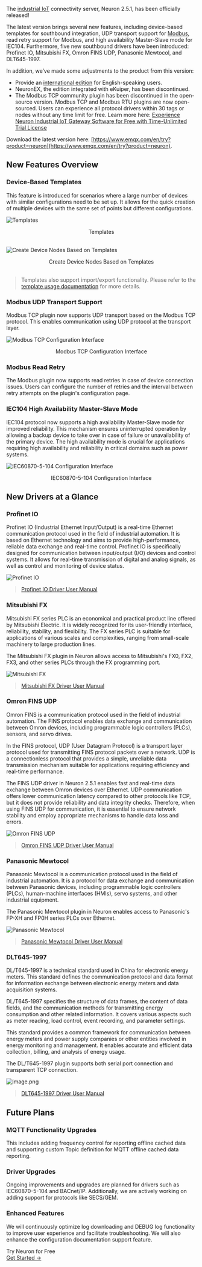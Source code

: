 The [industrial IoT](https://www.emqx.com/en/blog/iiot-explained-examples-technologies-benefits-and-challenges) connectivity server, Neuron 2.5.1, has been officially released!

The latest version brings several new features, including device-based templates for southbound integration, UDP transport support for [Modbus](https://www.emqx.com/en/blog/modbus-protocol-the-grandfather-of-iot-communication), read retry support for Modbus, and high availability Master-Slave mode for IEC104. Furthermore, five new southbound drivers have been introduced: Profinet IO, Mitsubishi FX, Omron FINS UDP, Panasonic Mewtocol, and DLT645-1997.

In addition, we’ve made some adjustments to the product from this version:

- Provide an [international edition](https://www.emqx.com/en/try?product=neuron) for English-speaking users.
- NeuronEX, the edition integrated with eKuiper, has been discontinued.
- The Modbus TCP community plugin has been discontinued in the open-source version. Modbus TCP and Modbus RTU plugins are now open-sourced. Users can experience all protocol drivers within 30 tags or nodes without any time limit for free. Learn more here: [Experience Neuron Industrial IoT Gateway Software for Free with Time-Unlimited Trial License](https://www.emqx.com/en/blog/experience-neuron-industrial-iot-gateway-software-for-free-with-time-unlimited-trial-license) 

Download the latest version here: [https://www.emqx.com/en/try?product=neuron](https://www.emqx.com/en/try?product=neuron).

## New Features Overview

### Device-Based Templates

This feature is introduced for scenarios where a large number of devices with similar configurations need to be set up. It allows for the quick creation of multiple devices with the same set of points but different configurations. 

![Templates](https://assets.emqx.com/images/313c741b7e535e721cd1219e14f9d444.png)

<center>Templates</center>

<br>

![Create Device Nodes Based on Templates](https://assets.emqx.com/images/839758563bab6cb3de66b83ae3cdb299.png)

<center>Create Device Nodes Based on Templates</center>

<br>

> Templates also support import/export functionality. Please refer to the [template usage documentation](https://docs.emqx.com/en/neuron/latest/configuration/templates/templates.html) for more details.

### Modbus UDP Transport Support 

Modbus TCP plugin now supports UDP transport based on the Modbus TCP protocol. This enables communication using UDP protocol at the transport layer.

![Modbus TCP Configuration Interface](https://assets.emqx.com/images/aa097aa11868bbcf275ae331573d4f0b.png)

<center>Modbus TCP Configuration Interface</center>

### Modbus Read Retry

The Modbus plugin now supports read retries in case of device connection issues. Users can configure the number of retries and the interval between retry attempts on the plugin's configuration page.

### IEC104 High Availability Master-Slave Mode

IEC104 protocol now supports a high availability Master-Slave mode for improved reliability. This mechanism ensures uninterrupted operation by allowing a backup device to take over in case of failure or unavailability of the primary device. The high availability mode is crucial for applications requiring high availability and reliability in critical domains such as power systems.

![IEC60870-5-104 Configuration Interface](https://assets.emqx.com/images/0a15e1d0b53e54e4a4b88dec92c2bfc6.png)

<center>IEC60870-5-104 Configuration Interface</center>

## New Drivers at a Glance

### Profinet IO 

Profinet IO (Industrial Ethernet Input/Output) is a real-time Ethernet communication protocol used in the field of industrial automation. It is based on Ethernet technology and aims to provide high-performance, reliable data exchange and real-time control. Profinet IO is specifically designed for communication between input/output (I/O) devices and control systems. It allows for real-time transmission of digital and analog signals, as well as control and monitoring of device status.

![Profinet IO ](https://assets.emqx.com/images/f561fb20b9ce986c5a298884fe3bdbb1.png)



> [Profinet IO Driver User Manual](https://docs.emqx.com/en/neuron/latest/configuration/south-devices/profinet/profinet.html)

### Mitsubishi FX

Mitsubishi FX series PLC is an economical and practical product line offered by Mitsubishi Electric. It is widely recognized for its user-friendly interface, reliability, stability, and flexibility. The FX series PLC is suitable for applications of various scales and complexities, ranging from small-scale machinery to large production lines.

The Mitsubishi FX plugin in Neuron allows access to Mitsubishi's FX0, FX2, FX3, and other series PLCs through the FX programming port.

![Mitsubishi FX](https://assets.emqx.com/images/af0daafca5c6d872b1f6e873331bdc0b.png)

> [Mitsubishi FX Driver User Manual](https://docs.emqx.com/en/neuron/latest/configuration/south-devices/mitsubishi-fx/overview.html#parameter-configuration)

### Omron FINS UDP 

Omron FINS is a communication protocol used in the field of industrial automation. The FINS protocol enables data exchange and communication between Omron devices, including programmable logic controllers (PLCs), sensors, and servo drives.

In the FINS protocol, UDP (User Datagram Protocol) is a transport layer protocol used for transmitting FINS protocol packets over a network. UDP is a connectionless protocol that provides a simple, unreliable data transmission mechanism suitable for applications requiring efficiency and real-time performance.

The FINS UDP driver in Neuron 2.5.1 enables fast and real-time data exchange between Omron devices over Ethernet. UDP communication offers lower communication latency compared to other protocols like TCP, but it does not provide reliability and data integrity checks. Therefore, when using FINS UDP for communication, it is essential to ensure network stability and employ appropriate mechanisms to handle data loss and errors.

![Omron FINS UDP](https://assets.emqx.com/images/d9ffce2539d9929ad67128b4d474b7b8.png)

> [Omron FINS UDP Driver User Manual](https://docs.emqx.com/en/neuron/latest/configuration/south-devices/omron-fins/omron-fins-udp.html)

### Panasonic Mewtocol 

Panasonic Mewtocol is a communication protocol used in the field of industrial automation. It is a protocol for data exchange and communication between Panasonic devices, including programmable logic controllers (PLCs), human-machine interfaces (HMIs), servo systems, and other industrial equipment.

The Panasonic Mewtocol plugin in Neuron enables access to Panasonic's FP-XH and FP0H series PLCs over Ethernet.

![Panasonic Mewtocol ](https://assets.emqx.com/images/ae5b3e0fde0b98ec26bf59a4760beaa1.png)

> [Panasonic Mewtocol Driver User Manual](https://docs.emqx.com/en/neuron/latest/configuration/south-devices/panasonic-mewtocol/overview.html)

### DLT645-1997

DL/T645-1997 is a technical standard used in China for electronic energy meters. This standard defines the communication protocol and data format for information exchange between electronic energy meters and data acquisition systems.

DL/T645-1997 specifies the structure of data frames, the content of data fields, and the communication methods for transmitting energy consumption and other related information. It covers various aspects such as meter reading, load control, event recording, and parameter settings.

This standard provides a common framework for communication between energy meters and power supply companies or other entities involved in energy monitoring and management. It enables accurate and efficient data collection, billing, and analysis of energy usage.

The DL/T645-1997 plugin supports both serial port connection and transparent TCP connection.

![image.png](https://assets.emqx.com/images/d8b746a9604695910dbbba729bf4dbb8.png)

> [DLT645-1997 Driver User Manual](https://docs.emqx.com/en/neuron/latest/configuration/south-devices/dlt645-1997/dlt645-1997.html#module-description)

## Future Plans

### MQTT Functionality Upgrades 

This includes adding frequency control for reporting offline cached data and supporting custom Topic definition for MQTT offline cached data reporting.

### Driver Upgrades 

Ongoing improvements and upgrades are planned for drivers such as IEC60870-5-104 and BACnet/IP. Additionally, we are actively working on adding support for protocols like SECS/GEM.

### Enhanced Features 

We will continuously optimize log downloading and DEBUG log functionality to improve user experience and facilitate troubleshooting. We will also enhance the configuration documentation support feature.



<section class="promotion">
    <div>
        Try Neuron for Free
    </div>
    <a href="https://www.emqx.com/en/try?product=neuron" class="button is-gradient px-5">Get Started →</a>
</section>
